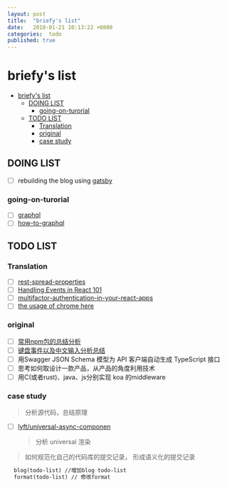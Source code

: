 ```yaml
---
layout: post
title:  "briefy's list"
date:   2018-01-21 10:13:22 +0800
categories:  todo
published: true
---
```

# briefy's list

- [briefy's list](#briefys-list)
  - [DOING LIST](#doing-list)
    - [going-on-turorial](#going-on-turorial)
  - [TODO LIST](#todo-list)
    - [Translation](#translation)
    - [original](#original)
    - [case study](#case-study)

## DOING LIST

- [ ] rebuilding the blog using [gatsby](https://www.gatsbyjs.org/docs/)

### going-on-turorial

- [ ] [graphql](http://graphql.org/learn/)
- [ ] [how-to-graphql](https://www.howtographql.com/)

## TODO LIST

### Translation

- [ ] [rest-spread-properties](http://2ality.com/2016/10/rest-spread-properties.html#spread-defines-properties-objectassign-sets-them)
- [ ] [Handling Events in React 101](https://appendto.com/2017/01/react-events-101/)
- [ ] [multifactor-authentication-in-your-react-apps](https://scotch.io/tutorials/multifactor-authentication-in-your-react-apps?utm_source=reactnl&utm_medium=medium)
- [ ] [the usage of chrome here](https://developers.google.com/web/updates/2017/04/devtools-release-notes)

### original

- [ ] [常用npm包的总结分析](https://github.com/briefy/notes/issues/9)
- [ ] [键盘事件以及中文输入分析总结](http://www.cnblogs.com/leolai/archive/2012/08/01/2618386.html)
- [ ] 用Swagger JSON Schema 模型为 API 客户端自动生成 TypeScript 接口
- [ ] 思考如何取设计一款产品，从产品的角度利用技术
- [ ] 用C(或者rust)、java、js分别实现 koa 的middleware

### case study

> 分析源代码，总结原理

- [ ] [lyft/universal-async-componen](https://github.com/lyft/universal-async-component)
  > 分析 universal 渲染

> 如何规范化自己的代码库的提交记录， 形成语义化的提交记录
>
  ``` txt
    blog(todo-list) //增加blog todo-list
    format(todo-list) // 修改format
  ```
